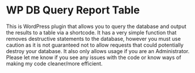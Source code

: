 # WP DB Query Report Table
This is WordPress plugin that allows you to query the database and output the results to a table via a shortcode.
It has a very simple function that removes destructive statements to the database, however you must use caution as it is not guaranteed not to allow requests that could potentially destroy your database.
It also only allows usage if you are an Administrator.
Please let me know if you see any issues with the code or know ways of making my code cleaner/more efficient.
